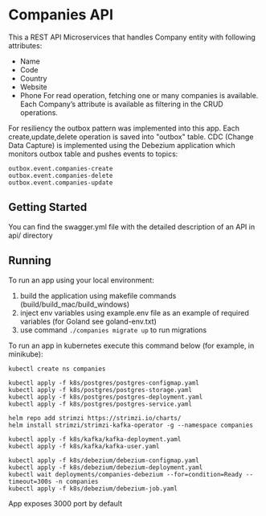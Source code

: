 # Companies API

This a REST API Microservices that handles Company entity with following attributes:
* Name
* Code
* Country
* Website
* Phone
For read operation, fetching one or many companies is available.
Each Company’s attribute is available as filtering in the CRUD operations.

For resiliency the outbox pattern was implemented into this app. Each create,update,delete operation is saved into "outbox" table.
CDC (Change Data Capture) is implemented using the Debezium application which monitors outbox table and pushes events to topics:
```
outbox.event.companies-create
outbox.event.companies-delete
outbox.event.companies-update
```
## Getting Started
You can find the swagger.yml file with the detailed description of an API in api/ directory

## Running

To run an app using your local environment:

1. build the application using makefile commands (build/build_mac/build_windows)
2. inject env variables using example.env file as an example of required variables (for Goland see goland-env.txt)
3. use command ``./companies migrate up`` to run migrations

To run an app in kubernetes execute this command below (for example, in minikube):
```
kubectl create ns companies

kubectl apply -f k8s/postgres/postgres-configmap.yaml
kubectl apply -f k8s/postgres/postgres-storage.yaml  
kubectl apply -f k8s/postgres/postgres-deployment.yaml
kubectl apply -f k8s/postgres/postgres-service.yaml 

helm repo add strimzi https://strimzi.io/charts/
helm install strimzi/strimzi-kafka-operator -g --namespace companies

kubectl apply -f k8s/kafka/kafka-deployment.yaml
kubectl apply -f k8s/kafka/kafka-user.yaml

kubectl apply -f k8s/debezium/debezium-configmap.yaml
kubectl apply -f k8s/debezium/debezium-deployment.yaml
kubectl wait deployments/companies-debezium --for=condition=Ready --timeout=300s -n companies
kubectl apply -f k8s/debezium/debezium-job.yaml
```

App exposes 3000 port by default
